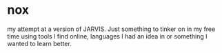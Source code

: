 # nox

my attempt at a version of JARVIS. Just something to tinker on in my free time using tools I find online, languages I had an idea in or something I wanted to learn better.